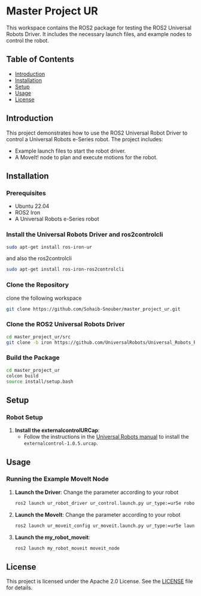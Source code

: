 # Master Project UR

This workspace contains the ROS2 package for testing the ROS2 Universal Robots Driver. It includes the necessary launch files, and example nodes to control the robot.

## Table of Contents

- [Introduction](#introduction)
- [Installation](#installation)
- [Setup](#setup)
- [Usage](#usage)
- [License](#license)

## Introduction

This project demonstrates how to use the ROS2 Universal Robot Driver to control a Universal Robots e-Series robot. The project includes:
- Example launch files to start the robot driver.
- A MoveIt! node to plan and execute motions for the robot.

## Installation

### Prerequisites

- Ubuntu 22.04
- ROS2 Iron
- A Universal Robots e-Series robot

### Install the Universal Robots Driver and ros2controlcli

```bash
sudo apt-get install ros-iron-ur
```
and also the ros2controlcli
```bash
sudo apt-get install ros-iron-ros2controlcli
```

### Clone the Repository
clone the following workspace
```bash
git clone https://github.com/Sohaib-Snouber/master_project_ur.git
```

### Clone the ROS2 Universal Robots Driver

```bash
cd master_project_ur/src
git clone -b iron https://github.com/UniversalRobots/Universal_Robots_ROS2_Driver.git
```

### Build the Package

```bash
cd master_project_ur
colcon build
source install/setup.bash
```

## Setup

### Robot Setup

1. **Install the externalcontrolURCap**:
   - Follow the instructions in the [Universal Robots manual](https://docs.universal-robots.com/Universal_Robots_ROS_Documentation/doc/ur_robot_driver/ur_robot_driver/doc/installation/install_urcap_e_series.html) to install the `externalcontrol-1.0.5.urcap`.

## Usage

### Running the Example MoveIt Node

1. **Launch the Driver**:
   Change the parameter according to your robot
   ```bash
   ros2 launch ur_robot_driver ur_control.launch.py ur_type:=ur5e robot_ip:=10.130.1.100 launch_rviz:=true
   ```
2. **Launch the MoveIt**:
   Change the parameter according to your robot
   ```bash
   ros2 launch ur_moveit_config ur_moveit.launch.py ur_type:=ur5e launch_rviz:=true^C
   ```
3. **Launch the my_robot_moveit**:
   ```bash
   ros2 launch my_robot_moveit moveit_node
   ```


## License
This project is licensed under the Apache 2.0 License. See the [LICENSE](LICENSE) file for details.
